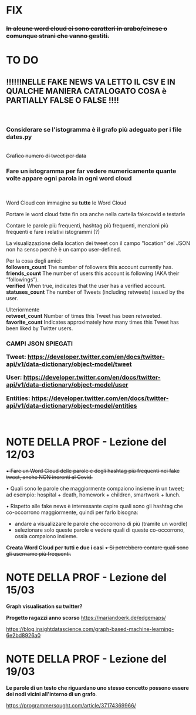 # FIX

<h3><strike>In alcune word cloud ci sono caratteri in arabo/cinese o comunque strani che vanno gestiti. </strike></h3>

# TO DO

<h2>!!!!!!NELLE FAKE NEWS VA LETTO IL CSV E IN QUALCHE MANIERA CATALOGATO COSA è PARTIALLY FALSE O FALSE !!!!</h2><br>

<h3>Considerare se l'istogramma è il grafo più adeguato per i file dates.py</h3><br>
<strike>Grafico numero di tweet per data</strike><br>

<h3>Fare un istogramma per far vedere numericamente quante volte appare ogni parola in ogni word cloud</h3><br>

Word Cloud con immagine su <b>tutte</b> le Word Cloud<br>

Portare le word cloud fatte fin ora anche nella cartella fakecovid e testarle<br>

Contare le parole più frequenti, hashtag più frequenti, menzioni più frequenti e fare i relativi istogrammi (?)<br>

La visualizzazione della location dei tweet con il campo "location" del JSON non ha senso perchè è un campo user-defined.<br>

Per la cosa degli amici:<br>
<b>followers_count</b> The number of followers this account currently has. <br>
<b>friends_count</b> The number of users this account is following (AKA their “followings”).<br>
<b>verified</b> When true, indicates that the user has a verified account.<br>
<b>statuses_count</b> The number of Tweets (including retweets) issued by the user.

Ulteriormente<br>
<b>retweet_count</b> Number of times this Tweet has been retweeted. <br>
<b>favorite_count</b> Indicates approximately how many times this Tweet has been liked by Twitter users. <br>

<h3>CAMPI JSON SPIEGATI<br>

Tweet:
https://developer.twitter.com/en/docs/twitter-api/v1/data-dictionary/object-model/tweet<br>

User:
https://developer.twitter.com/en/docs/twitter-api/v1/data-dictionary/object-model/user<br>

Entities:
https://developer.twitter.com/en/docs/twitter-api/v1/data-dictionary/object-model/entities
</h3><br>


# NOTE DELLA PROF - Lezione del 12/03

<strike>• Fare un Word Cloud delle parole e degli hashtag più frequenti nei fake tweet, anche NON inerenti al Covid.</strike><br>

• Quali sono le parole che maggiormente compaiono insieme in un tweet; ad esempio: hospital + death, homework + children, smartwork + lunch.<br>

• Rispetto alle fake news è interessante capire quali sono gli hashtag che co-occorrono maggiormente, quindi per farlo bisogna:
- andare a visualizzare le parole che occorrono di più (tramite un wordle)
- selezionare solo queste parole e vedere quali di queste co-occorrono, ossia compaiono insieme.<br>

<b>Creata Word Cloud per tutti e due i casi</b> <strike>• Si potrebbero contare quali sono gli username più frequenti.</strike><br>

# NOTE DELLA PROF - Lezione del 15/03

<b>Graph visualisation su twitter?</b>

<b>Progetto ragazzi anno scorso</b>
https://mariandoerk.de/edgemaps/

https://blog.insightdatascience.com/graph-based-machine-learning-6e2bd8926a0


# NOTE DELLA PROF - Lezione del 19/03

<b>Le parole di un testo che riguardano uno stesso concetto possono essere dei nodi vicini all'interno di un grafo</b>.

https://programmersought.com/article/37174369966/
